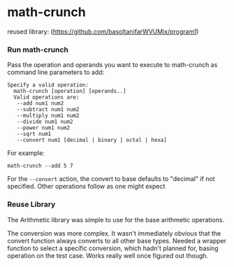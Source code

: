 # math-crunch

reused library: (https://github.com/basoltanifarWVUMix/program1)

### Run math-crunch
Pass the operation and operands you want to execute to math-crunch as command line parameters
to add:

```
Specify a valid operation:
  math-crunch [operation] [operands..]
  Valid operations are:
   --add num1 num2
   --subtract num1 num2
   --multiply num1 num2
   --divide num1 num2
   --power num1 num2
   --sqrt num1
   --convert num1 [decimal | binary | octal | hexa]       
```
For example:
```
math-crunch --add 5 7
```
For the ```--convert``` action, the convert to base defaults to "decimal" if not specified.
Other operations follow as one might expect

### Reuse Library

The Arithmetic library was simple to use for the base arithmetic operations.

The conversion was more complex.  It wasn't immediately obvious that the convert function always converts to all other base types.  Needed a wrapper function to select a specific conversion, which hadn't planned for, basing operation on the test case.  Works really well once figured out though.
